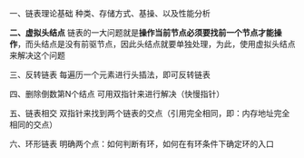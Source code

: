 一、链表理论基础
种类、存储方式、基操、以及性能分析

**二、虚拟头结点**
链表的一大问题就是**操作当前节点必须要找前一个节点才能操作**，而头结点是没有前驱节点，因此头结点就要单独处理，为此，使用虚拟头结点来解决这个问题

三、反转链表
每遍历一个元素进行头插法，即可反转链表

四、删除倒数第N个结点
可用双指针来进行解决（快慢指针）

五、链表相交
双指针来找到两个链表的交点（引用完全相同，即：内存地址完全相同的交点）

六、环形链表
明确两个点：如何判断有环，如何在有环条件下确定环的入口